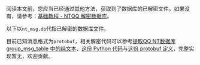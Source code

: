 阅读本文前，您应当已经通过其他方法，获取到了数据库的已解密文件。如果没有，请参考：[基础教程 - NTQQ 解密数据库](基础教程%20-%20NTQQ%20解密数据库.md)。

以下以`nt_msg.db`代指已解密的数据库文件。

目前已知消息格式为`protobuf`，相关解密代码可以参考[提取QQ NT数据库 group_msg_table 中的纯文本](https://github.com/QQBackup/ntdb-plaintext-extracter)、[这份 Python 代码](https://github.com/QQBackup/QQ-History-Backup/issues/9#issuecomment-1929105881)与[这份 protobuf 定义](https://github.com/QQBackup/qq-win-db-key/issues/38#issuecomment-2294619828)，完整实现暂无，欢迎贡献。
